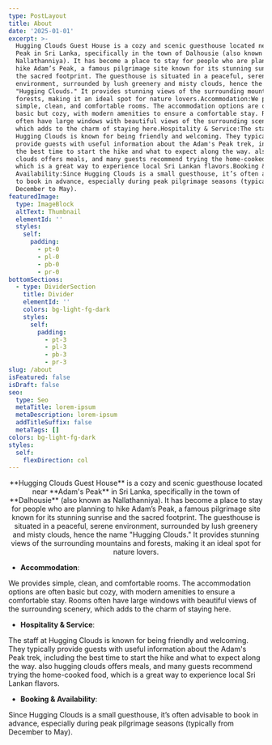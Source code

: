 ```yaml
---
type: PostLayout
title: About
date: '2025-01-01'
excerpt: >-
  Hugging Clouds Guest House is a cozy and scenic guesthouse located near Adam's
  Peak in Sri Lanka, specifically in the town of Dalhousie (also known as
  Nallathanniya). It has become a place to stay for people who are planning to
  hike Adam’s Peak, a famous pilgrimage site known for its stunning sunrise and
  the sacred footprint. The guesthouse is situated in a peaceful, serene
  environment, surrounded by lush greenery and misty clouds, hence the name
  "Hugging Clouds." It provides stunning views of the surrounding mountains and
  forests, making it an ideal spot for nature lovers.Accommodation:We provides
  simple, clean, and comfortable rooms. The accommodation options are often
  basic but cozy, with modern amenities to ensure a comfortable stay. Rooms
  often have large windows with beautiful views of the surrounding scenery,
  which adds to the charm of staying here.Hospitality & Service:The staff at
  Hugging Clouds is known for being friendly and welcoming. They typically
  provide guests with useful information about the Adam's Peak trek, including
  the best time to start the hike and what to expect along the way. also hugging
  clouds offers meals, and many guests recommend trying the home-cooked food,
  which is a great way to experience local Sri Lankan flavors.Booking &
  Availability:Since Hugging Clouds is a small guesthouse, it’s often advisable
  to book in advance, especially during peak pilgrimage seasons (typically from
  December to May).
featuredImage:
  type: ImageBlock
  altText: Thumbnail
  elementId: ''
  styles:
    self:
      padding:
        - pt-0
        - pl-0
        - pb-0
        - pr-0
bottomSections:
  - type: DividerSection
    title: Divider
    elementId: ''
    colors: bg-light-fg-dark
    styles:
      self:
        padding:
          - pt-3
          - pl-3
          - pb-3
          - pr-3
slug: /about
isFeatured: false
isDraft: false
seo:
  type: Seo
  metaTitle: lorem-ipsum
  metaDescription: lorem-ipsum
  addTitleSuffix: false
  metaTags: []
colors: bg-light-fg-dark
styles:
  self:
    flexDirection: col
---
```

<div style="text-align: center">**Hugging Clouds Guest House** is a cozy and scenic guesthouse located near **Adam's Peak** in Sri Lanka, specifically in the town of **Dalhousie** (also known as Nallathanniya). It has become a place to stay for people who are planning to hike Adam’s Peak, a famous pilgrimage site known for its stunning sunrise and the sacred footprint. The guesthouse is situated in a peaceful, serene environment, surrounded by lush greenery and misty clouds, hence the name "Hugging Clouds." It provides stunning views of the surrounding mountains and forests, making it an ideal spot for nature lovers.</div>

*   **Accommodation**:

We provides simple, clean, and comfortable rooms. The accommodation options are often basic but cozy, with modern amenities to ensure a comfortable stay. Rooms often have large windows with beautiful views of the surrounding scenery, which adds to the charm of staying here.



*    **Hospitality & Service**:

The staff at Hugging Clouds is known for being friendly and welcoming. They typically provide guests with useful information about the Adam's Peak trek, including the best time to start the hike and what to expect along the way. also hugging clouds offers meals, and many guests recommend trying the home-cooked food, which is a great way to experience local Sri Lankan flavors.



*   **Booking & Availability**:

Since Hugging Clouds is a small guesthouse, it’s often advisable to book in advance, especially during peak pilgrimage seasons (typically from December to May).





